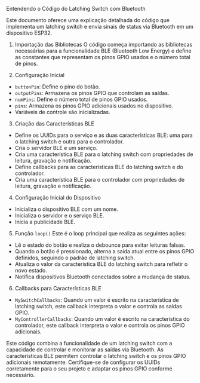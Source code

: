 Entendendo o Código do Latching Switch com Bluetooth

Este documento oferece uma explicação detalhada do código que implementa um latching switch e envia sinais de status via Bluetooth em um dispositivo ESP32.

1. Importação das Bibliotecas
O código começa importando as bibliotecas necessárias para a funcionalidade BLE (Bluetooth Low Energy) e define as constantes que representam os pinos GPIO usados e o número total de pinos.

2. Configuração Inicial
- `buttonPin`: Define o pino do botão.
- `outputPins`: Armazena os pinos GPIO que controlam as saídas.
- `numPins`: Define o número total de pinos GPIO usados.
- `pins`: Armazena os pinos GPIO adicionais usados no dispositivo.
- Variáveis de controle são inicializadas.

3. Criação das Características BLE
- Define os UUIDs para o serviço e as duas características BLE: uma para o latching switch e outra para o controlador.
- Cria o servidor BLE e um serviço.
- Cria uma característica BLE para o latching switch com propriedades de leitura, gravação e notificação.
- Define callbacks para as características BLE do latching switch e do controlador.
- Cria uma característica BLE para o controlador com propriedades de leitura, gravação e notificação.

4. Configuração Inicial do Dispositivo
- Inicializa o dispositivo BLE com um nome.
- Inicializa o servidor e o serviço BLE.
- Inicia a publicidade BLE.

5. Função `loop()`
Este é o loop principal que realiza as seguintes ações:
- Lê o estado do botão e realiza o debounce para evitar leituras falsas.
- Quando o botão é pressionado, alterna a saída atual entre os pinos GPIO definidos, seguindo o padrão de latching switch.
- Atualiza o valor da característica BLE do latching switch para refletir o novo estado.
- Notifica dispositivos Bluetooth conectados sobre a mudança de status.

6. Callbacks para Características BLE
- `MySwitchCallbacks`: Quando um valor é escrito na característica de latching switch, este callback interpreta o valor e controla as saídas GPIO.
- `MyControllerCallbacks`: Quando um valor é escrito na característica do controlador, este callback interpreta o valor e controla os pinos GPIO adicionais.

Este código combina a funcionalidade de um latching switch com a capacidade de controlar e monitorar as saídas via Bluetooth. As características BLE permitem controlar o latching switch e os pinos GPIO adicionais remotamente. Certifique-se de configurar os UUIDs corretamente para o seu projeto e adaptar os pinos GPIO conforme necessário.
